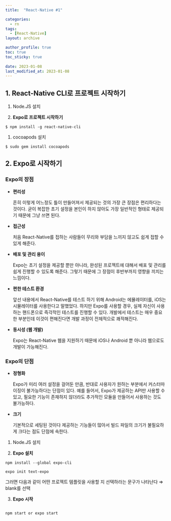 ```yaml
---
title:  "React-Native #1"

categories:
  - rn
tags:
  - [React-Native]
layout: archive

author_profile: true
toc: true
toc_sticky: true
 
date: 2023-01-08
last_modified_at: 2023-01-08
---
```


## 1. **React-Native CLI로 프로젝트 시작하기**

1. Node.JS 설치

1. **Expo로 프로젝트 시작하기**

```tsx
$ npm install -g react-native-cli
```

1. cocoapods 설치

```tsx
$ sudo gem install cocoapods
```

## 2. Expo로 시작하기

### Expo의 장점

- **편리성**
    
    흔히 이렇게 어느정도 틀이 만들어져서 제공되는 것의 가장 큰 장점은 편리하다는 것이다. 굳이 복잡한 초기 설정을 본인이 하지 않아도 가장 일반적인 형태로 제공되기 때문에 그냥 쓰면 된다.
    
- **접근성**
    
    처음 React-Native를 접하는 사람들이 무리와 부담을 느끼지 않고도 쉽게 접할 수 있게 해준다.
    
- **배포 및 관리 용이**
    
    Expo는 초기 설정을 제공할 뿐만 아니라, 완성된 프로젝트에 대해서 배포 및 관리를 쉽게 진행할 수 있도록 해준다. 그렇기 때문에 그 장점이 후반부까지 영향을 끼치는 느낌이다.
    
- **편한 테스트 환경**
    
    앞선 내용에서 React-Native를 테스트 하기 위해 Android는 에뮬레이터를, iOS는 시뮬레이터를 사용한다고 말했었다. 하지만 Expo를 사용할 경우, 실제 자신이 사용하는 핸드폰으로 즉각적인 테스트를 진행할 수 있다. 개발에서 테스트는 매우 중요한 부분인데 이것이 편해진다면 개발 과정이 전체적으로 쾌적해진다.
    
- **동시성 (웹 개발)**
    
    Expo는 React-Native 웹을 지원하기 때문에 iOS나 Android 뿐 아니라 웹으로도 개발이 가능해진다.
    

### Expo의 단점

- **정형화**
    
    Expo가 미리 여러 설정을 걸어둔 만큼, 반대로 사용자가 원하는 부분에서 커스터마이징이 불가능하다는 단점이 있다. 예를 들어서, Expo가 제공하는 API만 사용할 수 있고, 필요한 기능이 존재하지 않더라도 추가적인 모듈을 만들어서 사용하는 것도 불가능하다.
    
- **크기**
    
    기본적으로 세팅된 것이다 제공하는 기능들이 많아서 빌드 파일의 크기가 불필요하게 크다는 점도 단점에 속한다.
    

1. Node.JS 설치

2. **Expo 설치**

```tsx
npm install --global expo-cli
```

```tsx
expo init text-expo
```

그러면 다음과 같이 어떤 프로젝트 템플릿을 사용할 지 선택하라는 문구가 나타난다 ⇒ blank를 선택

3. **Expo 시작**
```tsx

npm start or expo start
```